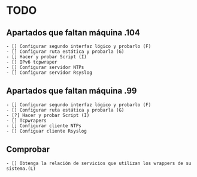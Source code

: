 # TODO

## Apartados que faltan máquina .104
    - [] Configurar segundo interfaz lógico y probarlo (F)
    - [] Configurar ruta estática y probarla (G)
    - [] Hacer y probar Script (I)
    - [] IPv6 tcpwraper
    - [] Configurar servidor NTPs
    - [] Configurar servidor Rsyslog

## Apartados que faltan máquina .99
    - [] Configurar segundo interfaz lógico y probarlo (F)
    - [] Configurar ruta estática y probarla (G)
    - [?] Hacer y probar Script (I)
    - [] Tcpwrapers
    - [] Configurar cliente NTPs
    - [] Configuar cliente Rsyslog

## Comprobar
    - [] Obtenga la relación de servicios que utilizan los wrappers de su sistema.(L)

